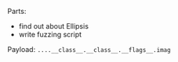 Parts:
- find out about Ellipsis
- write fuzzing script

Payload:
`....__class__.__class__.__flags__.imag`
